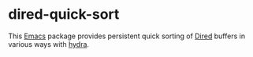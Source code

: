 # dired-quick-sort

This [Emacs][] package provides persistent quick sorting of [Dired][] buffers in various ways with
[hydra][].

[Emacs]: https://www.gnu.org/software/emacs/
[Dired]: https://www.gnu.org/software/emacs/manual/html_node/emacs/Dired.html
[hydra]: https://github.com/abo-abo/hydra
